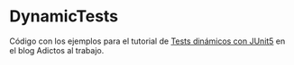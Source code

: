 # DynamicTests

Código con los ejemplos para el tutorial de [Tests dinámicos con JUnit5](https://www.adictosaltrabajo.com/2017/07/06/generacion-dinamica-de-tests-con-junit-5/) en el blog Adictos al trabajo.
